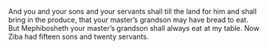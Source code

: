 And you and your sons and your servants shall till the land for him and shall bring in the produce, that your master’s grandson may have bread to eat. But Mephibosheth your master’s grandson shall always eat at my table. Now Ziba had fifteen sons and twenty servants.
